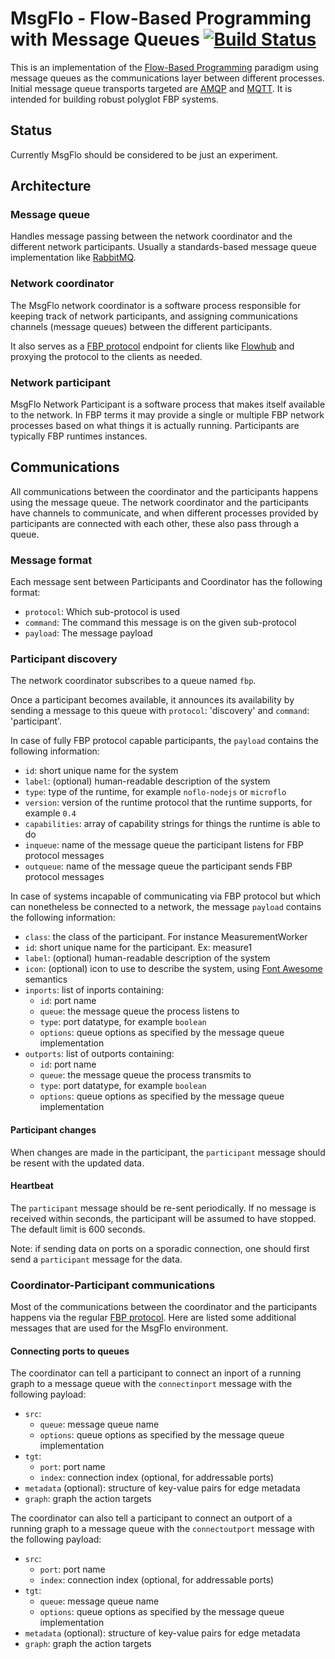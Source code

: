 MsgFlo - Flow-Based Programming with Message Queues [![Build Status](https://travis-ci.org/the-grid/msgflo.svg?branch=master)](https://travis-ci.org/the-grid/msgflo)
===================================================

This is an implementation of the
[Flow-Based Programming](http://en.wikipedia.org/wiki/Flow-based_programming) paradigm using message queues
as the communications layer between different processes. Initial message queue transports targeted are
[AMQP](http://en.wikipedia.org/wiki/Advanced_Message_Queuing_Protocol)
and [MQTT](http://mqtt.org).
It is intended for building robust polyglot FBP systems.

## Status

Currently MsgFlo should be considered to be just an experiment.

## Architecture

### Message queue

Handles message passing between the network coordinator and the different network participants.
Usually a standards-based message queue implementation like [RabbitMQ](https://www.rabbitmq.com/).

### Network coordinator

The MsgFlo network coordinator is a software process responsible
for keeping track of network participants, and assigning communications channels (message queues)
between the different participants.

It also serves as a [FBP protocol](http://noflojs.org/documentation/protocol/) endpoint
for clients like [Flowhub](https://flowhub.io/) and proxying the protocol to the clients as needed.

### Network participant

MsgFlo Network Participant is a software process that makes itself available to the network.
In FBP terms it may provide a single or multiple FBP network processes based on what things it is actually running.
Participants are typically FBP runtimes instances.

## Communications

All communications between the coordinator and the participants happens using the message queue.
The network coordinator and the participants have channels to communicate,
and when different processes provided by participants are connected with each other,
these also pass through a queue.


### Message format

Each message sent between Participants and Coordinator has the following format:

* `protocol`: Which sub-protocol is used
* `command`: The command this message is on the given sub-protocol
* `payload`: The message payload

### Participant discovery

The network coordinator subscribes to a queue named `fbp`.

Once a participant becomes available, it announces its availability by sending a message to this queue
with `protocol`: 'discovery' and `command`: 'participant'.

In case of fully FBP protocol capable participants, the `payload` contains the following information:

* `id`: short unique name for the system
* `label`: (optional) human-readable description of the system
* `type`: type of the runtime, for example `noflo-nodejs` or `microflo`
* `version`: version of the runtime protocol that the runtime supports, for example `0.4`
* `capabilities`: array of capability strings for things the runtime is able to do
* `inqueue`:  name of the message queue the participant listens for FBP protocol messages
* `outqueue`:  name of the message queue the participant sends FBP protocol messages

In case of systems incapable of communicating via FBP protocol
but which can nonetheless be connected to a network,
the message `payload` contains the following information:

* `class`: the class of the participant. For instance MeasurementWorker
* `id`: short unique name for the participant. Ex: measure1
* `label`: (optional) human-readable description of the system
* `icon`: (optional) icon to use to describe the system, using [Font Awesome](http://fontawesome.io/icons/) semantics
* `inports`: list of inports containing:
  - `id`: port name
  - `queue`: the message queue the process listens to
  - `type`: port datatype, for example `boolean`
  - `options`: queue options as specified by the message queue implementation
* `outports`: list of outports containing:
  - `id`: port name
  - `queue`: the message queue the process transmits to
  - `type`: port datatype, for example `boolean`
  - `options`: queue options as specified by the message queue implementation

#### Participant changes

When changes are made in the participant,
the `participant` message should be resent with the updated data.

#### Heartbeat

The `participant` message should be re-sent periodically.
If no message is received within seconds,
the participant will be assumed to have stopped.
The default limit is 600 seconds.

Note: if sending data on ports on a sporadic connection,
one should first send a `participant` message for the data.

### Coordinator-Participant communications

Most of the communications between the coordinator and the participants happens
via the regular [FBP protocol](http://noflojs.org/documentation/protocol/).
Here are listed some additional messages that are used for the MsgFlo environment.

#### Connecting ports to queues

The coordinator can tell a participant to connect an inport of a running graph to a message queue with the `connectinport` message with the following payload:

* `src`:
  - `queue`: message queue name
  - `options`: queue options as specified by the message queue implementation
* `tgt`:
  - `port`: port name
  - `index`: connection index (optional, for addressable ports)
* `metadata` (optional): structure of key-value pairs for edge metadata
* `graph`: graph the action targets

The coordinator can also tell a participant to connect an outport of a running graph to a message queue with the `connectoutport` message with the following payload:

* `src`:
  - `port`: port name
  - `index`: connection index (optional, for addressable ports)
* `tgt`:
  - `queue`: message queue name
  - `options`: queue options as specified by the message queue implementation
* `metadata` (optional): structure of key-value pairs for edge metadata
* `graph`: graph the action targets
